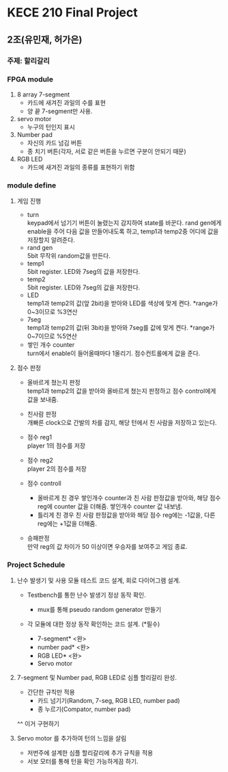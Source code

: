 # KECE 210 Final Project
## 2조(유민재, 허가은)
### 주제: 할리갈리
### FPGA module
1. 8 array 7-segment
	- 카드에 새겨진 과일의 수를 표현
	- 양 끝 7-segment만 사용.
2. servo motor
	- 누구의 턴인지 표시
3. Number pad
	- 자신의 카드 넘김 버튼
	- 종 치기 버튼(각자, 서로 같은 버튼을 누르면 구분이 안되기 때문)
4. RGB LED
	- 카드에 새겨진 과일의 종류를 표현하기 위함


### module define
1. 게임 진행
	- turn  
		keypad에서 넘기기 버튼이 눌렸는지 감지하여 state를 바꾼다. rand gen에게 enable을 주어 다음 값을 만들어내도록 하고, temp1과 temp2중 어디에 값을 저장할지 알려준다.
	- rand gen  
		5bit 무작위 random값을 만든다.
	- temp1  
		5bit register. LED와 7seg의 값을 저장한다.
	- temp2  
		5bit register. LED와 7seg의 값을 저장한다.
	- LED  
		temp1과 temp2의 값(앞 2bit)을 받아와 LED를 색상에 맞게 켠다. *range가 0~3이므로 %3연산
	- 7seg  
		temp1과 temp2의 값(뒤 3bit)을 받아와 7seg를 값에 맞게 켠다. *range가 0~7이므로 %5연산
	- 쌓인 개수 counter  
		turn에서 enable이 들어올때마다 1올리기. 점수컨트롤에게 값을 준다.

2. 점수 판정
	- 올바르게 쳤는지 판정  
		temp1과 temp2의 값을 받아와 올바르게 쳤는지 판정하고 점수 control에게 값을 보내줌.
	- 친사람 판정  
		개빠른 clock으로 간발의 차를 감지, 해당 턴에서 친 사람을 저장하고 있는다.
	- 점수 reg1  
		player 1의 점수를 저장
	- 점수 reg2  
		player 2의 점수를 저장
	- 점수 controll  
		- 올바르게 친 경우
			쌓인개수 counter과 친 사람 판정값을 받아와, 해당 점수 reg에 counter 값을 더해줌. 쌓인개수 counter 값 내보냄.
		- 틀리게 친 경우
			친 사람 판정값을 받아와 해당 점수 reg에는 -1값을, 다른 reg에는 +1값을 더해줌.

	- 승패판정  
		만약 reg의 값 차이가 50 이상이면 우승자를 보여주고 게임 종료.

### Project Schedule
1. 난수 발생기 및 사용 모듈 테스트 코드 설계, 회로 다이어그램 설계.
	- Testbench를 통한 난수 발생기 정상 동작 확인.
		- mux를 통해 pseudo random generator 만들기

	- 각 모듈에 대한 정상 동작 확인하는 코드 설계. (*필수)
		- 7-segment* <완>
		- number pad* <완>
		- RGB LED* <완>
		- Servo motor
2. 7-segment 및 Number pad, RGB LED로 심플 할리갈리 완성.
	- 간단한 규칙만 적용
		- 카드 넘기기(Random, 7-seg, RGB LED, number pad)
		- 종 누르기(Compator, number pad)
	
	^^ 이거 구현하기

	
3. Servo motor 를 추가하여 턴의 느낌을 살림
	- 저번주에 설계한 심플 할리갈리에 추가 규칙을 적용
	- 서보 모터를 통해 턴을 확인 가능하게끔 하기.
